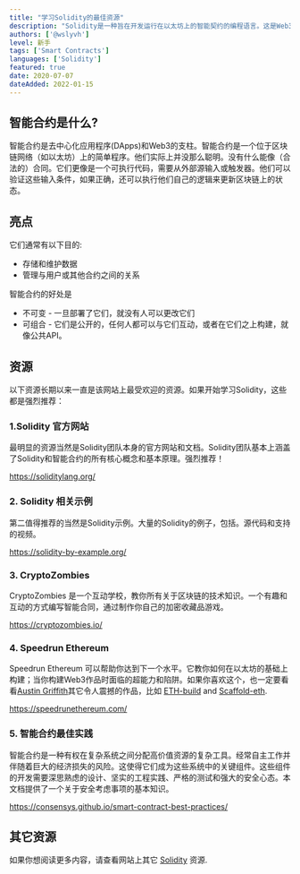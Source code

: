 ```yaml
---
title: "学习Solidity的最佳资源"
description: "Solidity是一种旨在开发运行在以太坊上的智能契约的编程语言。这是Web3领域中最受欢迎的技能。这些都是帮助您了解更多信息的最佳资源。"
authors: ['@wslyvh']
level: 新手
tags: ['Smart Contracts']
languages: ['Solidity']
featured: true
date: 2020-07-07
dateAdded: 2022-01-15
---
```


## 智能合约是什么?

智能合约是去中心化应用程序(DApps)和Web3的支柱。智能合约是一个位于区块链网络（如以太坊）上的简单程序。他们实际上并没那么聪明。没有什么能像（合法的）合同。它们更像是一个可执行代码，需要从外部源输入或触发器。他们可以验证这些输入条件，如果正确，还可以执行他们自己的逻辑来更新区块链上的状态。

## 亮点

它们通常有以下目的:
- 存储和维护数据
- 管理与用户或其他合约之间的关系

智能合约的好处是
- 不可变 - 一旦部署了它们，就没有人可以更改它们
- 可组合 - 它们是公开的，任何人都可以与它们互动，或者在它们之上构建，就像公共API。

## 资源

以下资源长期以来一直是该网站上最受欢迎的资源。如果开始学习Solidity，这些都是强烈推荐：


### 1.Solidity 官方网站

最明显的资源当然是Solidity团队本身的官方网站和文档。Solidity团队基本上涵盖了Solidity和智能合约的所有核心概念和基本原理。强烈推荐！

https://soliditylang.org/


### 2. Solidity 相关示例
第二值得推荐的当然是Solidity示例。大量的Solidity的例子，包括。源代码和支持的视频。

https://solidity-by-example.org/


### 3. CryptoZombies 
CryptoZombies 是一个互动学校，教你所有关于区块链的技术知识。一个有趣和互动的方式编写智能合同，通过制作你自己的加密收藏品游戏。

https://cryptozombies.io/


### 4. Speedrun Ethereum

Speedrun Ethereum 可以帮助你达到下一个水平。它教你如何在以太坊的基础上构建；当你构建Web3作品时面临的超能力和陷阱。如果你喜欢这个，也一定要看看[Austin Griffith](https://twitter.com/austingriffith)其它令人震撼的作品，比如 [ETH-build](https://eth.build/) and [Scaffold-eth](https://scaffoldeth.io/).

https://speedrunethereum.com/


### 5. 智能合约最佳实践

智能合约是一种有权在复杂系统之间分配高价值资源的复杂工具。经常自主工作并伴随着巨大的经济损失的风险。这使得它们成为这些系统中的关键组件。这些组件的开发需要深思熟虑的设计、坚实的工程实践、严格的测试和强大的安全心态。本文档提供了一个关于安全考虑事项的基本知识。

https://consensys.github.io/smart-contract-best-practices/


## 其它资源
如果你想阅读更多内容，请查看网站上其它 [Solidity](/tags/smart%20contracts) 资源.